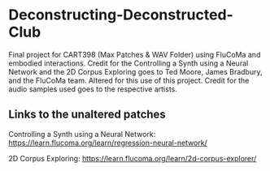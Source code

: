 # Deconstructing-Deconstructed-Club
Final project for CART398 (Max Patches &amp; WAV Folder) using FluCoMa and embodied interactions. Credit for the Controlling a Synth using a Neural Network and the 2D Corpus Exploring goes to Ted Moore, James Bradbury, and the FluCoMa team. Altered for this use of this project. Credit for the audio samples used goes to the respective artists.

## Links to the unaltered patches
Controlling a Synth using a Neural Network: https://learn.flucoma.org/learn/regression-neural-network/

2D Corpus Exploring: https://learn.flucoma.org/learn/2d-corpus-explorer/
